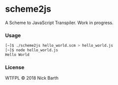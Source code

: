 # scheme2js

A Scheme to JavaScript Transpiler. Work in progress.

### Usage

```bash
[~]$ ./scheme2js hello_world.scm > hello_world.js
[~]$ node hello_world.js
Hello World
```

### License
WTFPL &copy; 2018 Nick Barth
